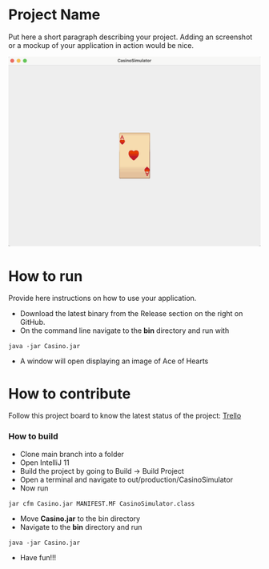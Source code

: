 # Project Name
Put here a short paragraph describing your project. 
Adding an screenshot or a mockup of your application in action would be nice.  

![This is a screenshot.](casino.png)
# How to run
Provide here instructions on how to use your application.   
- Download the latest binary from the Release section on the right on GitHub.  
- On the command line navigate to the **bin** directory and run with
```
java -jar Casino.jar
```
- A window will open displaying an image of Ace of Hearts

# How to contribute
Follow this project board to know the latest status of the project: [Trello]([https://trello.com/b/EWAn1oRz/casinosimulator-tasks])

### How to build
- Clone main branch into a folder
- Open IntelliJ 11
- Build the project by going to Build -> Build Project
- Open a terminal and navigate to out/production/CasinoSimulator
- Now run
```
jar cfm Casino.jar MANIFEST.MF CasinoSimulator.class
```
- Move **Casino.jar** to the bin directory
- Navigate to the **bin** directory and run
```
java -jar Casino.jar
```
- Have fun!!!
